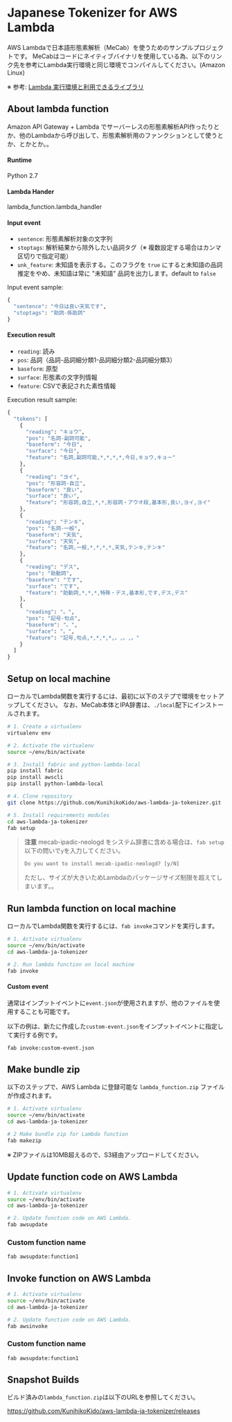 # Japanese Tokenizer for AWS Lambda
AWS Lambdaで日本語形態素解析（MeCab）を使うためのサンプルプロジェクトです。
MeCabはコードにネイティブバイナリを使用している為、以下のリンク先を参考にLambda実行環境と同じ環境でコンパイルしてください。(Amazon Linux)

※ 参考: [Lambda 実行環境と利用できるライブラリ](http://docs.aws.amazon.com/ja_jp/lambda/latest/dg/current-supported-versions.html)

## About lambda function
Amazon API Gateway + Lambda でサーバーレスの形態素解析API作ったりとか、他のLambdaから呼び出して、形態素解析用のファンクションとして使うとか、とかとか。。

#### Runtime
Python 2.7

#### Lambda Hander
lambda_function.lambda_handler

#### Input event

* ``sentence``: 形態素解析対象の文字列
* ``stoptags``: 解析結果から除外したい品詞タグ（※ 複数設定する場合はカンマ区切りで指定可能）
* ``unk_feature``: 未知語を表示する。このフラグを ``true`` にすると未知語の品詞推定をやめ、未知語は常に "未知語" 品詞を出力します。default to ``false``

Input event sample:
```python
{
  "sentence": "今日は良い天気です",
  "stoptags": "助詞-係助詞"
}
```

#### Execution result

* ``reading``: 読み
* ``pos``: 品詞（品詞-品詞細分類1-品詞細分類2-品詞細分類3）
* ``baseform``: 原型
* ``surface``: 形態素の文字列情報
* ``feature``:  CSVで表記された素性情報

Execution result sample:
```python
{
  "tokens": [
    {
      "reading": "キョウ",
      "pos": "名詞-副詞可能",
      "baseform": "今日",
      "surface": "今日",
      "feature": "名詞,副詞可能,*,*,*,*,今日,キョウ,キョー"
    },
    {
      "reading": "ヨイ",
      "pos": "形容詞-自立",
      "baseform": "良い",
      "surface": "良い",
      "feature": "形容詞,自立,*,*,形容詞・アウオ段,基本形,良い,ヨイ,ヨイ"
    },
    {
      "reading": "テンキ",
      "pos": "名詞-一般",
      "baseform": "天気",
      "surface": "天気",
      "feature": "名詞,一般,*,*,*,*,天気,テンキ,テンキ"
    },
    {
      "reading": "デス",
      "pos": "助動詞",
      "baseform": "です",
      "surface": "です",
      "feature": "助動詞,*,*,*,特殊・デス,基本形,です,デス,デス"
    },
    {
      "reading": "。",
      "pos": "記号-句点",
      "baseform": "。",
      "surface": "。",
      "feature": "記号,句点,*,*,*,*,。,。,。"
    }
  ]
}
```

## Setup on local machine
ローカルでLambda関数を実行するには、最初に以下のステプで環境をセットアップしてください。
なお、MeCab本体とIPA辞書は、``./local``配下にインストールされます。

```bash
# 1. Create a virtualenv
virtualenv env

# 2. Activate the virtualenv
source ~/env/bin/activate

# 3. Install fabric and python-lambda-local
pip install fabric
pip install awscli
pip install python-lambda-local

# 4. Clone repository
git clone https://github.com/KunihikoKido/aws-lambda-ja-tokenizer.git

# 5. Install requirements modules
cd aws-lambda-ja-tokenizer
fab setup
```

> **注意**
> mecab-ipadic-neologd をシステム辞書に含める場合は、``fab setup`` 以下の問いで``y``を入力してください。
>
> ``Do you want to install mecab-ipadic-neologd? [y/N] ``
>
> ただし、サイズが大きいためLambdaのパッケージサイズ制限を超えてしまいます。。


## Run lambda function on local machine
ローカルでLambda関数を実行するには、``fab invoke``コマンドを実行します。

```bash
# 1. Activate virtualenv
source ~/env/bin/activate
cd aws-lambda-ja-tokenizer

# 2. Run lambda function on local machine
fab invoke
```

#### Custom event
通常はインプットイベントに``event.json``が使用されますが、他のファイルを使用することも可能です。

以下の例は、新たに作成した``custom-event.json``をインプットイベントに指定して実行する例です。

```bash
fab invoke:custom-event.json
```


## Make bundle zip
以下のステップで、AWS Lambda に登録可能な ``lambda_function.zip`` ファイルが作成されます。

```bash
# 1. Activate virtualenv
source ~/env/bin/activate
cd aws-lambda-ja-tokenizer

# 2 Make bundle zip for Lambda function
fab makezip
```
※ ZIPファイルは10MB超えるので、S3経由アップロードしてください。

## Update function code on AWS Lambda

```bash
# 1. Activate virtualenv
source ~/env/bin/activate
cd aws-lambda-ja-tokenizer

# 2. Update function code on AWS Lambda.
fab awsupdate
```

### Custom function name

```bash
fab awsupdate:function1
```

## Invoke function on AWS Lambda

```bash
# 1. Activate virtualenv
source ~/env/bin/activate
cd aws-lambda-ja-tokenizer

# 2. Update function code on AWS Lambda.
fab awsinvoke
```

### Custom function name

```bash
fab awsupdate:function1
```

## Snapshot Builds
ビルド済みの``lambda_function.zip``は以下のURLを参照してください。

https://github.com/KunihikoKido/aws-lambda-ja-tokenizer/releases
